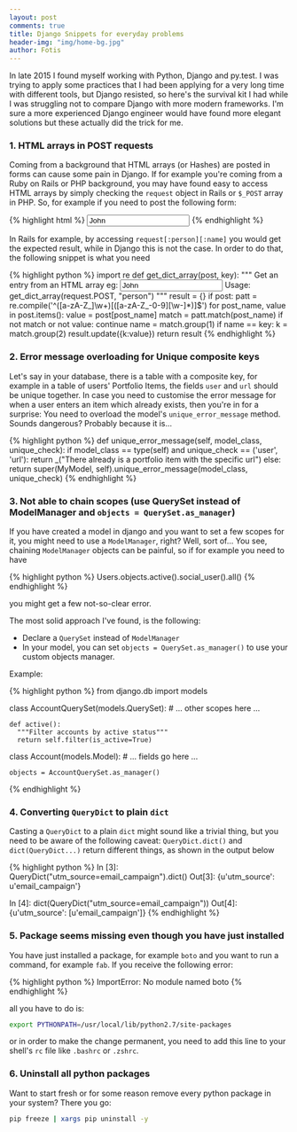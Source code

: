 ```yaml
---
layout: post
comments: true
title: Django Snippets for everyday problems
header-img: "img/home-bg.jpg"
author: Fotis
---
```


In late 2015 I found myself working with Python, Django and py.test. I was trying to apply some practices that I had been applying for a very long time with different tools, but Django resisted, so here's the survival kit I had while I was struggling not to compare Django with more modern frameworks. I'm sure a more experienced Django engineer would have found more elegant solutions but these actually did the trick for me.

### 1. HTML arrays in POST requests
Coming from a background that HTML arrays (or Hashes) are posted in forms can cause some pain in Django. If for example you're coming from a Ruby on Rails or PHP background, you may have found easy to access HTML arrays by simply checking the `request` object in Rails or `$_POST` array in PHP. So, for example if you need to post the following form:

{% highlight html %}
<input type="text" name="person[name]" value="John">
{% endhighlight %}

In Rails for example, by accessing `request[:person][:name]` you would get the expected result, while in Django this is not the case. In order to do that, the following snippet is what you need

{% highlight python %}
import re
def get_dict_array(post, key):
    """
    Get an entry from an HTML array eg:
    <input type="text" name="person[name]" value="John">
    Usage:
    get_dict_array(request.POST, "person")
    """
    result = {}
    if post:
        patt = re.compile('^([a-zA-Z_]\w+)\[([a-zA-Z_\-0-9][\w\-]*)\]$')
        for post_name, value in post.items():
            value = post[post_name]
            match = patt.match(post_name)
            if not match or not value:
                continue
            name = match.group(1)
            if name == key:
                k = match.group(2)
                result.update({k:value})
    return result
{% endhighlight %}

### 2. Error message overloading for Unique composite keys

Let's say in your database, there is a table with a composite key, for example in a table of users' Portfolio Items, the fields `user` and `url` should be unique together. In case you need to customise the error message for when a user enters an item which already exists, then you're in for a surprise: You need to overload the model's `unique_error_message` method. Sounds dangerous? Probably because it is...

{% highlight python %}
    def unique_error_message(self, model_class, unique_check):
        if model_class == type(self) and unique_check == ('user', 'url'):
            return _("There already is a portfolio item with the specific url")
        else:
            return super(MyModel, self).unique_error_message(model_class, unique_check)
{% endhighlight %}

### 3. Not able to chain scopes (use QuerySet instead of ModelManager and `objects = QuerySet.as_manager`)

If you have created a model in django and you want to set a few scopes for it, you might need to use a `ModelManager`, right?
Well, sort of... You see, chaining `ModelManager` objects can be painful, so if for example you need to have

{% highlight python %}
Users.objects.active().social_user().all()
{% endhighlight %}

you might get a few not-so-clear error.

The most solid approach I've found, is the following:
 - Declare a `QuerySet` instead of `ModelManager`
 - In your model, you can set `objects = QuerySet.as_manager()` to use your custom objects manager.

 Example:

{% highlight python %}
from django.db import models

class AccountQuerySet(models.QuerySet):
    # ... other scopes here ...

    def active():
      """Filter accounts by active status"""
      return self.filter(is_active=True)

class Account(models.Model):
    # ... fields go here ...
    
    objects = AccountQuerySet.as_manager()
{% endhighlight %}


### 4. Converting `QueryDict` to plain `dict`
Casting a `QueryDict` to a plain `dict` might sound like a trivial thing, but you need to be aware of the following caveat: `QueryDict.dict()` and `dict(QueryDict...)` return different things, as shown in the output below

{% highlight python %}
In [3]: QueryDict("utm_source=email_campaign").dict()
Out[3]: {u'utm_source': u'email_campaign'}

In [4]: dict(QueryDict("utm_source=email_campaign"))
Out[4]: {u'utm_source': [u'email_campaign']}
{% endhighlight %}

### 5. Package seems missing even though you have just installed

You have just installed a package, for example `boto` and you want to run a command, for example `fab`.
If you receive the following error:

{% highlight python %}
ImportError: No module named boto
{% endhighlight %}

all you have to do is:

```sh
export PYTHONPATH=/usr/local/lib/python2.7/site-packages
```

or in order to make the change permanent, you need to add this line to your shell's `rc` file like `.bashrc` or `.zshrc`.


### 6. Uninstall all python packages

Want to start fresh or for some reason remove every python package in your system? There you go:

```sh
pip freeze | xargs pip uninstall -y
```
